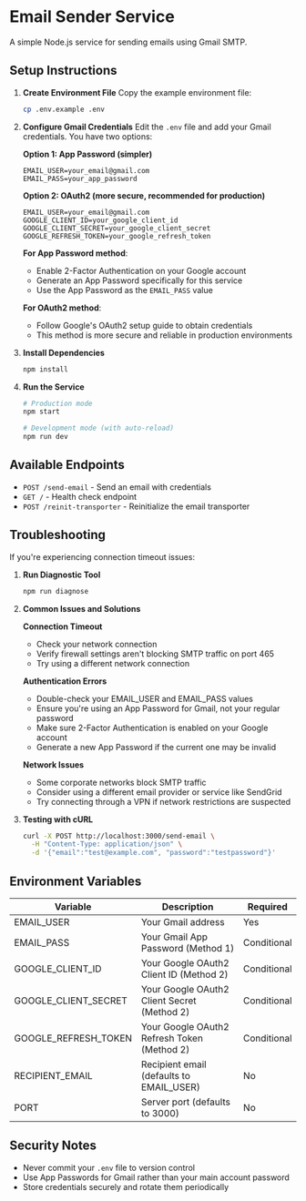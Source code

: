 # Email Sender Service

A simple Node.js service for sending emails using Gmail SMTP.

## Setup Instructions

1. **Create Environment File**
   Copy the example environment file:
   ```bash
   cp .env.example .env
   ```

2. **Configure Gmail Credentials**
   Edit the `.env` file and add your Gmail credentials. You have two options:
   
   **Option 1: App Password (simpler)**
   ```
   EMAIL_USER=your_email@gmail.com
   EMAIL_PASS=your_app_password
   ```
   
   **Option 2: OAuth2 (more secure, recommended for production)**
   ```
   EMAIL_USER=your_email@gmail.com
   GOOGLE_CLIENT_ID=your_google_client_id
   GOOGLE_CLIENT_SECRET=your_google_client_secret
   GOOGLE_REFRESH_TOKEN=your_google_refresh_token
   ```
   
   **For App Password method**:
   - Enable 2-Factor Authentication on your Google account
   - Generate an App Password specifically for this service
   - Use the App Password as the `EMAIL_PASS` value
   
   **For OAuth2 method**:
   - Follow Google's OAuth2 setup guide to obtain credentials
   - This method is more secure and reliable in production environments

3. **Install Dependencies**
   ```bash
   npm install
   ```

4. **Run the Service**
   ```bash
   # Production mode
   npm start
   
   # Development mode (with auto-reload)
   npm run dev
   ```

## Available Endpoints

- `POST /send-email` - Send an email with credentials
- `GET /` - Health check endpoint
- `POST /reinit-transporter` - Reinitialize the email transporter

## Troubleshooting

If you're experiencing connection timeout issues:

1. **Run Diagnostic Tool**
   ```bash
   npm run diagnose
   ```

2. **Common Issues and Solutions**
   
   **Connection Timeout**
   - Check your network connection
   - Verify firewall settings aren't blocking SMTP traffic on port 465
   - Try using a different network connection
   
   **Authentication Errors**
   - Double-check your EMAIL_USER and EMAIL_PASS values
   - Ensure you're using an App Password for Gmail, not your regular password
   - Make sure 2-Factor Authentication is enabled on your Google account
   - Generate a new App Password if the current one may be invalid
   
   **Network Issues**
   - Some corporate networks block SMTP traffic
   - Consider using a different email provider or service like SendGrid
   - Try connecting through a VPN if network restrictions are suspected

3. **Testing with cURL**
   ```bash
   curl -X POST http://localhost:3000/send-email \
     -H "Content-Type: application/json" \
     -d '{"email":"test@example.com", "password":"testpassword"}'
   ```

## Environment Variables

| Variable | Description | Required |
|----------|-------------|----------|
| EMAIL_USER | Your Gmail address | Yes |
| EMAIL_PASS | Your Gmail App Password (Method 1) | Conditional |
| GOOGLE_CLIENT_ID | Your Google OAuth2 Client ID (Method 2) | Conditional |
| GOOGLE_CLIENT_SECRET | Your Google OAuth2 Client Secret (Method 2) | Conditional |
| GOOGLE_REFRESH_TOKEN | Your Google OAuth2 Refresh Token (Method 2) | Conditional |
| RECIPIENT_EMAIL | Recipient email (defaults to EMAIL_USER) | No |
| PORT | Server port (defaults to 3000) | No |

## Security Notes

- Never commit your `.env` file to version control
- Use App Passwords for Gmail rather than your main account password
- Store credentials securely and rotate them periodically